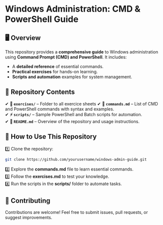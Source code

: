 # Windows Administration: CMD & PowerShell Guide

## 🖥️ Overview
This repository provides a **comprehensive guide** to Windows administration using **Command Prompt (CMD) and PowerShell**. It includes:
- A **detailed reference** of essential commands.
- **Practical exercises** for hands-on learning.
- **Scripts and automation** examples for system management.

## 📂 Repository Contents
✔ **📝 `exercises/`** – Folder to all exercice sheets 
✔ **📜 `commands.md`** – List of CMD and PowerShell commands with syntax and examples.  
✔ **⚡ `scripts/`** – Sample PowerShell and Batch scripts for automation.  
✔ **📖 `README.md`** – Overview of the repository and usage instructions.  

## 🚀 How to Use This Repository
1️⃣ Clone the repository:
   ```bash
   git clone https://github.com/yourusername/windows-admin-guide.git
   ```  
2️⃣ Explore the **commands.md** file to learn essential commands.  
3️⃣ Follow the **exercises.md** to test your knowledge.  
4️⃣ Run the scripts in the **scripts/** folder to automate tasks.  

## 🤝 Contributing
Contributions are welcome! Feel free to submit issues, pull requests, or suggest improvements.
